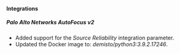 
#### Integrations
##### Palo Alto Networks AutoFocus v2
- Added support for the *Source Reliability* integration parameter.
- Updated the Docker image to: *demisto/python3:3.9.2.17246*.